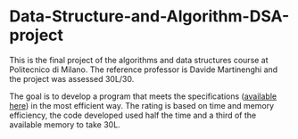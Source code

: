 # Data-Structure-and-Algorithm-DSA-project

This is the final project of the algorithms and data structures course at Politecnico di Milano. The reference professor is Davide Martinenghi and the project was assessed 30L/30.

The goal is to develop a program that meets the specifications ([available here](Specifiche_di_progetto.pdf)) in the most efficient way. The rating is based on time and memory efficiency, the code developed used half the time and a third of the available memory to take 30L.
